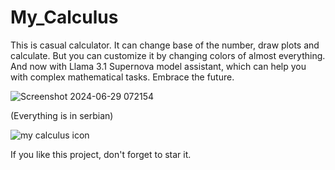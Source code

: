 # My_Calculus
This is casual calculator. It can change base of the number, draw plots and calculate. But you can сustomize it by changing colors of almost everything. And now with Llama 3.1 Supernova model assistant, which can help you with complex mathematical tasks. Embrace the future. 

![Screenshot 2024-06-29 072154](https://github.com/Anonymous6598/My_Calculus/assets/121385046/4c0a8cc1-7bfb-402e-9267-cb2275c9fbc6)

(Everything is in serbian)

![my calculus icon](https://github.com/Anonymous6598/My_Calculus/assets/121385046/ad97ac99-66fe-407b-a502-82bcc43fc4ea)

If you like this project, don't forget to star it.
